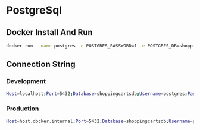 # PostgreSql

## Docker Install And Run

```bash 
docker run --name postgres -e POSTGRES_PASSWORD=1 -e POSTGRES_DB=shoppingcartsdb -d -p 5432:5432 postgres
```

## Connection String

### Development

```bash 
Host=localhost;Port=5432;Database=shoppingcartsdb;Username=postgres;Password=1;
```

### Production

```bash 
Host=host.docker.internal;Port=5432;Database=shoppingcartsdb;Username=postgres;Password=1;
```